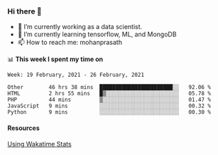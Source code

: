 ### Hi there 👋

- 🔭 I’m currently working as a data scientist.
- 🌱 I’m currently learning tensorflow, ML, and MongoDB
- 📫 How to reach me: mohanprasath

📊 **This week I spent my time on**
<!--START_SECTION:waka-->
```text
Week: 19 February, 2021 - 26 February, 2021

Other        46 hrs 38 mins  ███████████████████████░░   92.06 % 
HTML         2 hrs 55 mins   █▒░░░░░░░░░░░░░░░░░░░░░░░   05.78 % 
PHP          44 mins         ▒░░░░░░░░░░░░░░░░░░░░░░░░   01.47 % 
JavaScript   9 mins          ░░░░░░░░░░░░░░░░░░░░░░░░░   00.32 % 
Python       9 mins          ░░░░░░░░░░░░░░░░░░░░░░░░░   00.30 % 
```
<!--END_SECTION:waka-->

#### Resources
[Using Wakatime Stats](https://github.com/marketplace/actions/waka-readme)
